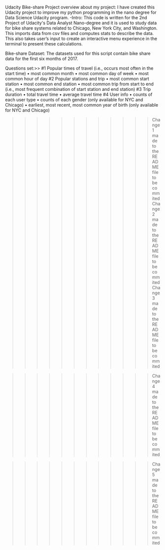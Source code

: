 Udacity Bike-share Project
overview about my project:
	I have created this Udacity project to improve my python programming in the nano degree for Data Science Udacity program. 
-Intro:
	This code is written for the 2nd Project of Udacity's Data Analyst Nano-degree and it is used to study data for bike share systems related to Chicago, New York City, and Washington.
This imports data from csv files and computes stats to describe the data.
This also takes user’s input to create an interactive menu experience in the terminal to present these calculations.

Bike-share Dataset:
	The datasets used for this script contain bike share data for the first six months of 2017.

Questions set:>>
#1 Popular times of travel (i.e., occurs most often in the start time)
	•	most common month
	•	most common day of week
	•	most common hour of day
#2 Popular stations and trip
	•	most common start station
	•	most common end station
	•	most common trip from start to end (i.e., most frequent combination of start station and end station)
#3 Trip duration
	•	total travel time
	•	average travel time
#4 User info
	•	counts of each user type
	•	counts of each gender (only available for NYC and Chicago)
	•	earliest, most recent, most common year of birth (only available for NYC and Chicago)

>>>>>>>>>>>> Change 1 made to the README file to be commited
>>>>>>>>>>>> Change 2 made to the README file to be commited
>>>>>>>>>>>> Change 3 made to the README file to be commited

>>>>>>>>>>>> Change 4 made to the README file to be commited


>>>>>>>>>>>> Change 5 made to the README file to be commited
